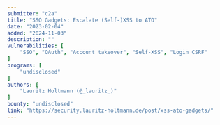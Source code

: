 ```yaml
---
submitter: "c2a"
title: "SSO Gadgets: Escalate (Self-)XSS to ATO"
date: "2023-02-04"
added: "2024-11-03"
description: ""
vulnerabilities: [
    "SSO", "OAuth", "Account takeover", "Self-XSS", "Login CSRF"
]
programs: [
    "undisclosed"
]
authors: [
    "Lauritz Holtmann (@_lauritz_)"
]
bounty: "undisclosed"
link: "https://security.lauritz-holtmann.de/post/xss-ato-gadgets/"
---
```




